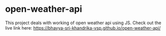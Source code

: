 # open-weather-api
This project deals with working of open weather api using JS.
Check out the live link here: https://bhavya-sri-khandrika-vsp.github.io/open-weather-api/
